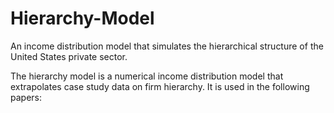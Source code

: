# Hierarchy-Model
An income distribution model that simulates the hierarchical structure of the United States private sector.

The hierarchy model is a numerical income distribution model that extrapolates case study data on firm hierarchy.
It is used in the following papers:


